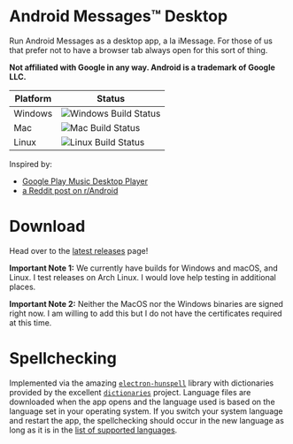 # Android Messages™ Desktop

Run Android Messages as a desktop app, a la iMessage. For those of us that prefer not to have a browser tab always open for this sort of thing.

**Not affiliated with Google in any way. Android is a trademark of Google LLC.**

| Platform  | Status                                          |
|-----------|-------------------------------------------------|
| Windows   | ![Windows Build Status](https://dev.azure.com/Drangon/android-messages-desktop/_apis/build/status/OrangeDrangon.android-messages-desktop?branchName=master&jobName=Job&configuration=Job%20windows) |
| Mac       | ![Mac Build Status](https://dev.azure.com/Drangon/android-messages-desktop/_apis/build/status/OrangeDrangon.android-messages-desktop?branchName=master&jobName=Job&configuration=Job%20mac)     |
| Linux     | ![Linux Build Status](https://dev.azure.com/Drangon/android-messages-desktop/_apis/build/status/OrangeDrangon.android-messages-desktop?branchName=master&jobName=Job&configuration=Job%20linux)   |

Inspired by:

* [Google Play Music Desktop Player](https://github.com/MarshallOfSound/Google-Play-Music-Desktop-Player-UNOFFICIAL-)
* [a Reddit post on r/Android](https://www.reddit.com/r/Android/comments/8shv6q/web_messages/e106a8r/)

# Download
Head over to the [latest releases](https://github.com/OrangeDrangon/android-messages-desktop/releases/latest) page!

**Important Note 1:** We currently have builds for Windows and macOS, and Linux. I test releases on Arch Linux. I would love help testing in additional places.

**Important Note 2:** Neither the MacOS nor the Windows binaries are signed right now. I am willing to add this but I do not have the certificates required at this time.

# Spellchecking
Implemented via the amazing [`electron-hunspell`](https://github.com/kwonoj/electron-hunspell) library with dictionaries provided by the excellent [`dictionaries`](https://github.com/wooorm/dictionaries) project. Language files are downloaded when the app opens and the language used is based on the language set in your operating system. If you switch your system language and restart the app, the spellchecking should occur in the new language as long as it is in the [list of supported languages](https://github.com/wooorm/dictionaries#table-of-dictionaries).
